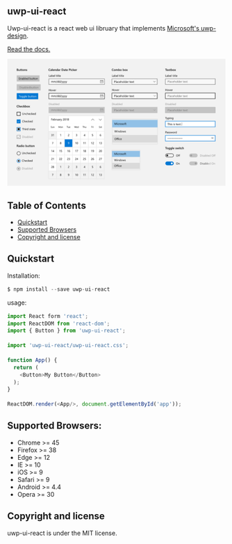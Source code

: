 ## uwp-ui-react

Uwp-ui-react is a react web ui libruary that implements [Microsoft's uwp-design](https://docs.microsoft.com/en-us/windows/uwp/design/basics/).

[Read the docs.](https://alphago88.github.io/uwp-ui-react/)

![Demo](./docs/img/demo.png)

## Table of Contents
- [Quickstart](#quickstart)
- [Supported Browsers](#supported-browsers)
- [Copyright and license](#copyright-and-license)

## Quickstart
Installation:
```js
$ npm install --save uwp-ui-react
```

usage:
```js
import React form 'react';
import ReactDOM from 'react-dom';
import { Button } from 'uwp-ui-react';

import 'uwp-ui-react/uwp-ui-react.css';

function App() {
  return (
    <Button>My Button</Button>
  );
}

ReactDOM.render(<App/>, document.getElementById('app'));
```

## Supported Browsers:
- Chrome >= 45
- Firefox >= 38
- Edge >= 12
- IE >= 10
- iOS >= 9
- Safari >= 9
- Android >= 4.4
- Opera >= 30

## Copyright and license
uwp-ui-react is under the MIT license.

